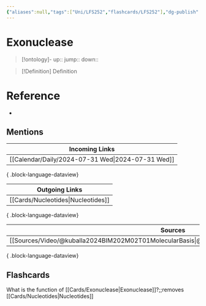 ```yaml
---
{"aliases":null,"tags":["Uni/LFS252","flashcards/LFS252"],"dg-publish":true,"permalink":"/cards/exonuclease/","dgPassFrontmatter":true}
---
```


# Exonuclease

> [!ontology]-
> up:: 
> jump:: 
> down:: 

> [!Definition] Definition

# Reference

- 

## Mentions

| Incoming Links                                       |
| ---------------------------------------------------- |
| [[Calendar/Daily/2024-07-31 Wed\|2024-07-31 Wed]] |

{ .block-language-dataview}

| Outgoing Links                        |
| ------------------------------------- |
| [[Cards/Nucleotides\|Nucleotides]] |

{ .block-language-dataview}

| Sources                                                                                             |
| --------------------------------------------------------------------------------------------------- |
| [[Sources/Video/@kuballa2024BIM202M02T01MolecularBasis\|@kuballa2024BIM202M02T01MolecularBasis]] |

{ .block-language-dataview}

## Flashcards

What is the function of [[Cards/Exonuclease\|Exonuclease]]?;;removes [[Cards/Nucleotides\|Nucleotides]]